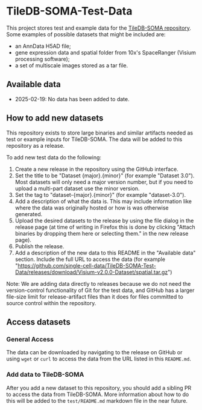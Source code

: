 # TileDB-SOMA-Test-Data

This project stores test and example data for the [TileDB-SOMA repository](https://github.com/single-cell-data/TileDB-SOMA). Some examples of possible datasets that might be included are:

* an AnnData H5AD file;
* gene expression data and spatial folder from 10x's SpaceRanger (Visium processing software);
* a set of multiscale images stored as a tar file.


## Available data

* 2025-02-19: No data has been added to date.

## How to add new datasets

This repository exists to store large binaries and similar artifacts needed as test or example inputs for TileDB-SOMA. The data will be added to this repository as a release.

To add new test data do the following:

1. Create a new release in the repository using the GitHub interface.
2. Set the title to be "Dataset {major}.{minor}" (for example "Dataset 3.0"). Most datasets will only need a major version number, but if you need to upload a multi-part dataset use the minor version.
3. Set the tag to "dataset-{major}.{minor}" (for example "dataset-3.0").
4. Add a description of what the data is. This may include information like where the data was originally hosted or how is was otherwise generated.
5. Upload the desired datasets to the release by using the file dialog in the release page (at time of writing in Firefox this is done by clicking "Attach binaries by dropping them here or selecting them." in the new release page).
6. Publish the release.
7. Add a description of the new data to this README in the "Available data" section. Include the full URL to access the data (for example "https://github.com/single-cell-data/TileDB-SOMA-Test-Data/releases/download/Visium-v2.0.0-Dataset/spatial.tar.gz")


Note: We are adding data directly to releases because we do not need the version-control functionality of Git for the test data, and GitHub has a larger file-size limit for release-artifact files than it does for files committed to source control within the repository.

## Access datasets

### General Access

The data can be downloaded by navigating to the release on GitHub or using `wget` or `curl` to access the data from the URL listed in this `README.md`.

### Add data to TileDB-SOMA

After you add a new dataset to this repository, you should add a sibling PR to access the data from TileDB-SOMA. More information about how to do this will be added to the `test/README.md` markdown file in the near future.
